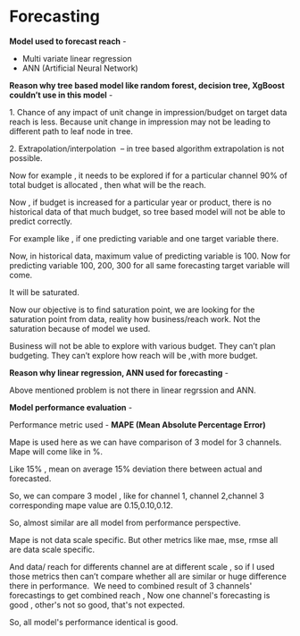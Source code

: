 # Forecasting 

**Model used to forecast reach** - 
  * Multi variate linear regression 
  * ANN (Artificial Neural Network) 
 

 **Reason why tree based model like random forest, decision tree, XgBoost couldn’t use in this model** -  

1. Chance of any impact of unit change in impression/budget on target data reach is less. Because unit change in impression may not be leading to different path to leaf node in tree. 

2. Extrapolation/interpolation  – in tree based algorithm extrapolation is not possible. 

Now for example , it needs to be explored if for a particular channel 90% of total budget is allocated , then what will be the reach.

Now , if budget is increased for a particular year or product, there is no historical data of that much budget, so tree based model will not be able to predict correctly.

For example like , if one predicting variable and one target variable there. 

Now, in historical data, maximum value of predicting variable is 100. Now for predicting variable 100, 200, 300 for all same forecasting target variable will come. 

It will be saturated. 

Now our objective is to find saturation point, we are looking for the saturation point from data, reality how business/reach work. Not the saturation because of model we used.  

Business will not be able to explore with various budget. They can’t plan budgeting. They can’t explore how reach will be ,with more budget. 




**Reason why linear regression, ANN used for forecasting** -

Above mentioned problem is not there in linear regrssion and ANN. 




**Model performance evaluation** - 

Performance metric used - **MAPE (Mean Absolute Percentage Error)**


Mape is used here as we can have comparison of 3 model for 3 channels. Mape will come like in %. 

Like 15% , mean on average 15% deviation there between actual and forecasted. 

So, we can compare 3 model , like for channel 1, channel 2,channel 3 corresponding mape value are 0.15,0.10,0.12.

So, almost similar are all model from performance perspective.

Mape is not data scale specific. But other metrics like mae, mse, rmse all are data scale specific. 

And data/ reach for differents channel are at different scale , so if I used those metrics then can’t compare whether all are similar or huge difference there in performance. 
We need to combined result of 3 channels' forecastings to get combined reach , Now one channel's forecasting is good , other's not so good, that's not expected. 

So, all model's performance identical is good. 



